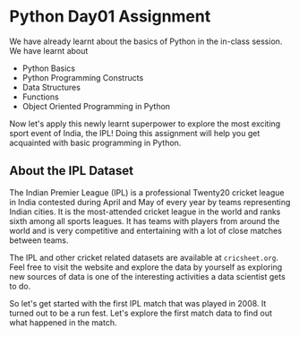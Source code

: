 # Python Day01 Assignment

We have already learnt about the basics of Python in the in-class session. We have learnt about

- Python Basics
- Python Programming Constructs
- Data Structures
- Functions
- Object Oriented Programming in Python

Now let's apply this newly learnt superpower to explore the most exciting sport event of India, the IPL! Doing this assignment will help you get acquainted with basic programming in Python.

## About the IPL Dataset

The Indian Premier League (IPL) is a professional Twenty20 cricket league in India contested during April and May of every year by teams representing Indian cities. It is the most-attended cricket league in the world and ranks sixth among all sports leagues. It has teams with players from around the world and is very competitive and entertaining with a lot of close matches between teams.

The IPL and other cricket related datasets are available at `cricsheet.org`. Feel free to visit the website and explore the data by yourself as exploring new sources of data is one of the interesting activities a data scientist gets to do.

So let's get started with the first IPL match that was played in 2008. It turned out to be a run fest. Let's explore the first match data to find out what happened in the match.
